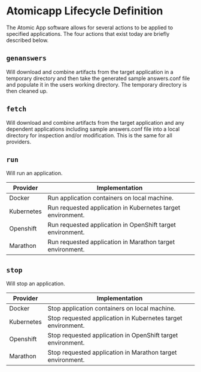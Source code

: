 Atomicapp Lifecycle Definition
==============================

The Atomic App software allows for several actions to be applied to
specified applications. The four actions that exist today are briefly
described below.

`genanswers`
------------
Will download and combine artifacts from the target application in a
temporary directory and then take the generated sample answers.conf
file and populate it in the users working directory. The temporary 
directory is then cleaned up.

`fetch`
-------
Will download and combine artifacts from the target application and any 
dependent applications including sample answers.conf file into a local 
directory for inspection and/or modification. This is the same for all providers.

`run`
-----
Will run an application.

| Provider      | Implementation |
| ------------- | -------------- |
| Docker        | Run application containers on local machine. |
| Kubernetes    | Run requested application in Kubernetes target environment. |
| Openshift     | Run requested application in OpenShift target environment. |
| Marathon      | Run requested application in Marathon target environment. |

`stop`
------
Will stop an application. 

| Provider      | Implementation |
| ------------- | -------------- |
| Docker        | Stop application containers on local machine. |
| Kubernetes    | Stop requested application in Kubernetes target environment. |
| Openshift     | Stop requested application in OpenShift target environment. |
| Marathon      | Stop requested application in Marathon target environment. |
